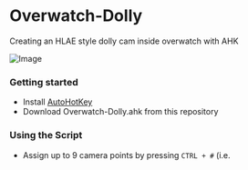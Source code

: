 # Overwatch-Dolly
Creating an HLAE style dolly cam inside overwatch with AHK

![Image](https://raw.githubusercontent.com/snkykun/Overwatch-Dolly/main/SandyCompetentFerret.gif)

### Getting started

* Install [AutoHotKey](https://www.autohotkey.com/)
* Download Overwatch-Dolly.ahk from this repository

### Using the Script

* Assign up to 9 camera points by pressing `CTRL + #` (i.e. 
